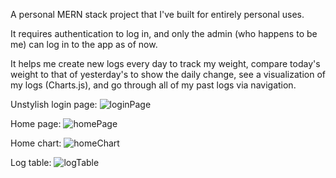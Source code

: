 A personal MERN stack project that I've built for entirely personal uses.

It requires authentication to log in, and only the admin (who happens to be me) can log in to the app as of now.

It helps me create new logs every day to track my weight, compare today's weight to that of yesterday's to show the daily change, see a visualization of my logs (Charts.js), and go through all of my past logs via navigation.

Unstylish login page:
![loginPage](https://user-images.githubusercontent.com/99345104/203940169-a48c95d2-f670-41d4-b163-38aed2a058b3.png)

Home page:
![homePage](https://user-images.githubusercontent.com/99345104/203940226-e385c665-7a59-4d0e-83cd-a6b26f9ea4e4.png)

Home chart:
![homeChart](https://user-images.githubusercontent.com/99345104/203940274-cbf1eb09-554a-4a5d-af46-7fd19d2baa95.png)

Log table:
![logTable](https://user-images.githubusercontent.com/99345104/203940317-40844d0a-7dad-4df2-93ba-12cce82aaa81.png)


